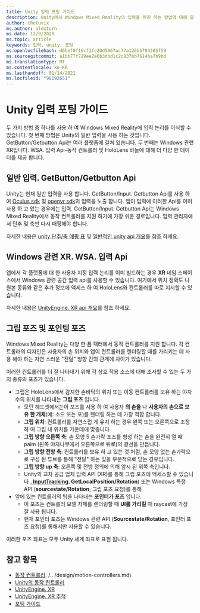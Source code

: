 ```yaml
---
title: Unity 입력 포팅 가이드
description: Unity에서 Windows Mixed Reality의 입력을 처리 하는 방법에 대해 알아봅니다.
author: thetuvix
ms.author: alexturn
ms.date: 12/9/2020
ms.topic: article
keywords: 입력, unity, 포팅
ms.openlocfilehash: d6bef0f10cf1fc20d5067ac77a126bb793385f59
ms.sourcegitcommit: a1bb77f729ee2e0b3dbd1c2c837bb7614ba7b9bd
ms.translationtype: MT
ms.contentlocale: ko-KR
ms.lasthandoff: 01/14/2021
ms.locfileid: "98192651"
---
```

# <a name="input-porting-guide-for-unity"></a>Unity 입력 포팅 가이드

두 가지 방법 중 하나를 사용 하 여 Windows Mixed Reality에 입력 논리를 이식할 수 있습니다. 첫 번째 방법은 Unity의 일반 입력을 사용 하는 것입니다. GetButton/Getbutton Api는 여러 플랫폼에 걸쳐 있습니다. 두 번째는 Windows 관련 XR입니다. WSA. 입력 Api-동작 컨트롤러 및 HoloLens 바늘에 대해 더 다양 한 데이터를 제공 합니다.

## <a name="general-inputgetbuttongetaxis-apis"></a>일반 입력. GetButton/Getbutton Api

Unity는 현재 일반 입력을 사용 합니다. GetButton/Input. Getbutton Api를 사용 하 여 [Oculus sdk](https://docs.unity3d.com/Manual/OculusControllers.html) 및 [openvr sdk](https://docs.unity3d.com/Manual/OpenVRControllers.html)의 입력을 노출 합니다. 앱이 입력에 이러한 Api를 이미 사용 하 고 있는 경우에는 입력. GetButton/Input. Getbutton Api는 Windows Mixed Reality에서 동작 컨트롤러를 지원 하기에 가장 쉬운 경로입니다. 입력 관리자에서 단추 및 축만 다시 매핑해야 합니다.

자세한 내용은 [unity 단추/축 매핑 표](../unity/motion-controllers-in-unity.md#unity-buttonaxis-mapping-table) 및 [일반적인 unity api 개요](../unity/motion-controllers-in-unity.md#common-unity-apis-inputgetbuttongetaxis)를 참조 하세요.

## <a name="windows-specific-xrwsainput-apis"></a>Windows 관련 XR. WSA. 입력 Api

앱에서 각 플랫폼에 대 한 사용자 지정 입력 논리를 이미 빌드하는 경우 **XR** 네임 스페이스에서 Windows 관련 공간 입력 api를 사용할 수 있습니다. 여기에서 위치 정확도 나 원본 종류와 같은 추가 정보에 액세스 하 여 HoloLens와 컨트롤러를 따로 지시할 수 있습니다.

자세한 내용은 [UnityEngine. XR api 개요](../unity/motion-controllers-in-unity.md#windows-specific-apis-xrwsainput)를 참조 하세요.

## <a name="grip-pose-vs-pointing-pose"></a>그립 포즈 및 포인팅 포즈

Windows Mixed Reality는 다양 한 폼 팩터에서 동작 컨트롤러를 지원 합니다. 각 컨트롤러의 디자인은 사용자의 손 위치와 앱이 컨트롤러를 렌더링할 때를 가리키는 데 사용 해야 하는 자연 스러운 "전달" 방향 간의 관계에 차이가 있습니다.

이러한 컨트롤러를 더 잘 나타내기 위해 각 상호 작용 소스에 대해 조사할 수 있는 두 가지 종류의 포즈가 있습니다.

* 그립은 HoloLens에서 감지한 손바닥의 위치 또는 이동 컨트롤러를 보유 하는 야자수의 위치를 나타내는 **그립 포즈** 입니다.
    * 모던 헤드셋에서는이 포즈를 사용 하 여 사용자 **의 손을** 나 **사용자의 손으로 보유 한 개체**(예: 소드 또는 포)를 렌더링 하는 데 가장 적합 합니다.
    * **그립 위치**: 컨트롤러를 자연스럽 게 유지 하는 경우 왼쪽 또는 오른쪽으로 조정 하 여 그립 내 위치를 가운데에 맞춥니다.
    * **그립 방향 오른쪽 축**: 손 모양 5 손가락 포즈를 형성 하는 손을 완전히 열 때 palm (왼쪽 야자나무에서 오른쪽으로 뒤로)의 광선을 만듭니다.
    * **그립 방향 전방 축**: 컨트롤러를 보유 하 고 있는 것 처럼, 손 모양 없는 손가락으로 구성 된 튜브를 통해 "전달" 하는 빛을 부분적으로 닫는 경우입니다.
    * **그립 방향 up 축**: 오른쪽 및 전방 정의에 의해 암시 된 위쪽 축입니다.
    * Unity의 교차 공급 업체 입력 API (XR)를 통해 그립 포즈에 액세스할 수 있습니다 **[. InputTracking](https://docs.unity3d.com/ScriptReference/XR.InputTracking.html). GetLocalPosition/Rotation**) 또는 Windows 특정 API (**sourcestate/Rotation**, 그립 포즈 요청)를 통해
* 앞에 있는 컨트롤러의 팁을 나타내는 **포인터가 포즈** 입니다.
    * 이 포즈는 컨트롤러 모델 자체를 렌더링할 때 **UI를 가리킬** 때 raycast에 가장 잘 사용 됩니다.
    * 현재 포인터 포즈는 Windows 관련 API (**Sourcestate/Rotation**, 포인터 포즈 요청)를 통해서만 사용할 수 있습니다.

이러한 포즈 좌표는 모두 Unity 세계 좌표로 표현 됩니다.

## <a name="see-also"></a>참고 항목
* [동작 컨트롤러](). /.. /design/motion-controllers.md)
* [Unity의 동작 컨트롤러](../unity/motion-controllers-in-unity.md)
* [UnityEngine. XR](https://docs.unity3d.com/ScriptReference/XR.WSA.Input.InteractionManager.html)
* [UnityEngine. XR 추적](https://docs.unity3d.com/ScriptReference/XR.InputTracking.html)
* [포팅 가이드](porting-guides.md)
